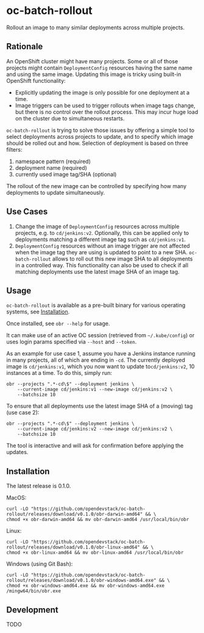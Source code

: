 # oc-batch-rollout

Rollout an image to many similar deployments across multiple projects.

## Rationale

An OpenShift cluster might have many projects. Some or all of those projects might contain `DeploymentConfig` resources having the same name and using the same image. Updating this image is tricky using built-in OpenShift functionality:

* Explicitly updating the image is only possible for one deployment at a time.
* Image triggers can be used to trigger rollouts when image tags change, but there is no control over the rollout process. This may incur huge load on the cluster due to simultaneous restarts.

`oc-batch-rollout` is trying to solve those issues by offering a simple tool to select deployments across projects to update, and to specify which image should be rolled out and how. Selection of deployment is based on three filters:

1. namespace pattern (required)
2. deployment name (required)
3. currently used image tag/SHA (optional)

The rollout of the new image can be controlled by specifying how many deployments to update simultaneously.

## Use Cases

1. Change the image of `DeploymentConfig` resources across multiple projects, e.g. to `cd/jenkins:v2`. Optionally, this can be applied only to deployments matching a different image tag such as `cd/jenkins:v1`.
2. `DeploymentConfig` resources without an image trigger are not affected when the image tag they are using is updated to point to a new SHA. `oc-batch-rollout` allows to roll out this new image SHA to all deployments in a controlled way. This functionality can also be used to check if all matching deployments use the latest image SHA of an image tag.

## Usage

`oc-batch-rollout` is available as a pre-built binary for various operating systems, see [Installation](#installation).

Once installed, see `obr --help` for usage.

It can make use of an active OC session (retrieved from `~/.kube/config`) or uses login params specified via `--host` and `--token`.

As an example for use case 1, assume you have a Jenkins instance running in many projects, all of which are ending in `-cd`. The currently deployed image is `cd/jenkins:v1`, which you now want to update to`cd/jenkins:v2`, 10 instances at a time. To do this, simply run:

```
obr --projects ".*-cd\$" --deployment jenkins \
    --current-image cd/jenkins:v1 --new-image cd/jenkins:v2 \
    --batchsize 10
```

To ensure that all deployments use the latest image SHA of a (moving) tag (use case 2):
```
obr --projects ".*-cd\$" --deployment jenkins \
    --current-image cd/jenkins:v2 --new-image cd/jenkins:v2 \
    --batchsize 10
```

The tool is interactive and will ask for confirmation before applying the updates.

## Installation

The latest release is 0.1.0.

MacOS:

```
curl -LO "https://github.com/opendevstack/oc-batch-rollout/releases/download/v0.1.0/obr-darwin-amd64" && \
chmod +x obr-darwin-amd64 && mv obr-darwin-amd64 /usr/local/bin/obr
```

Linux:

```
curl -LO "https://github.com/opendevstack/oc-batch-rollout/releases/download/v0.1.0/obr-linux-amd64" && \
chmod +x obr-linux-amd64 && mv obr-linux-amd64 /usr/local/bin/obr
```

Windows (using Git Bash):

```
curl -LO "https://github.com/opendevstack/oc-batch-rollout/releases/download/v0.1.0/obr-windows-amd64.exe" && \
chmod +x obr-windows-amd64.exe && mv obr-windows-amd64.exe /mingw64/bin/obr.exe
```

## Development

TODO
